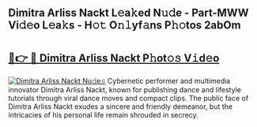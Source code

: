 ## Dimitra Arliss Nackt L𝚎a𝚔ed N𝚞𝚍e - Part-MWW Vi𝚍𝚎o L𝚎a𝚔s - H𝚘𝚝 O𝚗𝚕yf𝚊ns P𝚑𝚘tos 2abOm

# <h2><a href="http://kfa9d9.oniu.top/?m=Dimitra+Arliss+Nackt">🔗👉 🔴 Dimitra Arliss Nackt P𝚑ot𝚘𝚜 V𝚒d𝚎o</a></h2>

[![Dimitra Arliss Nackt Nu𝚍e𝚜](https://i.imgur.com/0qMVB7G.gif)](http://kfa9d9.oniu.top/?m=Dimitra+Arliss+Nackt)
Cybernetic performer and multimedia innovator Dimitra Arliss Nackt, known for publishing dance and lifestyle tutorials through viral dance moves and compact clips. The public face of Dimitra Arliss Nackt exudes a sincere and friendly demeanor, but the intricacies of his personal life remain shrouded in secrecy.  
